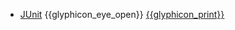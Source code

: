 * [JUnit]({{baseUrl}}/junit/)
  <trigger for="pop:junit-preview">{{glyphicon_eye_open}}</trigger> [{{glyphicon_print}}](junit/print.html)

<popover id="pop:junit-preview" title="JUnit {{glyphicon_eye_open}}" placement="right">
  <div slot="content">
    <include src="preview.md" />
  </div>
</popover>
